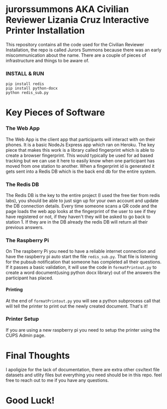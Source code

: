 # jurorssummons AKA Civilian Reviewer Lizania Cruz Interactive Printer Installation

This repository contains all the code used for the Civilian Reviewer Installation, the repo is called Jurors Summons because there was an early miscommunication about the name.  There are a couple of pieces of infrastructure and things to be aware of.

### INSTALL & RUN
```
pip install redis
pip install python-docx
python redis_sub.py
```

# Key Pieces of Software
### The Web App
The Web App is the client app that participants will interact with on their phones.  It is a basic NodeJs Express app which ran on Heroku.  The key piece that makes this work is a library called fingerprint which is able to create a browser fingerprint.  This would typically be used for ad based tracking but we can use it here to easily know when one participant has moved from one station to another.  When a fingerprint id is generated it gets sent into a Redis DB which is the back end db for the entire system.

### The Redis DB
The Redis DB is the key to the entire project (I used the free tier from redis labs), you should be able to just sign up for your own account and update the DB connection details.  Every time someone scans a QR code and the page loads the web app looks at the fingerprint of the user to see if they have registered or not, if they haven't they will be asked to go back to station 1.  If they are in the DB already the redis DB will return all their previous answers.

### The Raspberry Pi
On The raspberry Pi you need to have a reliable internet connection and have the raspberry pi auto start the file `redis_sub.py`.  That file is listening for the pubsub notification that someone has completed all their questions.  If it passes a basic validation, it will use the code in `formatPrintout.py` to create a word document(using python docx library) out of the answers the participant has placed.

#### Printing
At the end of `formatPrintout.py` you will see a python subprocess call that will tell the printer to print out the newly created document.  That's it!

### Printer Setup
If you are using a new raspberry pi you need to setup the printer using the CUPS Admin page.

# Final Thoughts
I apoligize for the lack of documentation, there are extra other csv/text file datasets and utlity files but everything you need should be in this repo.  feel free to reach out to me if you have any questions.

# Good Luck!
